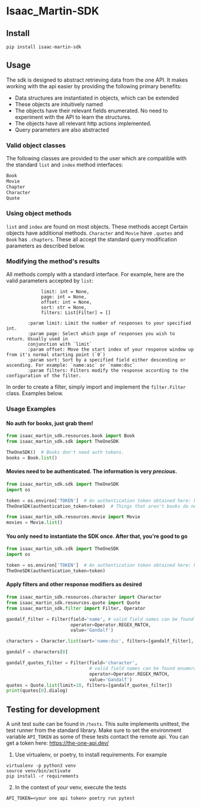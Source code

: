 # Isaac_Martin-SDK

## Install

`pip install isaac-martin-sdk`

## Usage

The sdk is designed to abstract retrieving data from the one API. It makes working with the api easier by providing
the following primary benefits:

* Data structures are instantiated in objects, which can be extended
* These objects are intuitively named
* The objects have their relevant fields enumerated. No need to experiment with the API to learn the structures.
* The objects have all relevant http actions implemented.
* Query parameters are also abstracted

### Valid object classes

The following classes are provided to the user which are compatible with the standard `list` and `index` method interfaces:

```python
Book
Movie
Chapter
Character
Quote
```

### Using object methods

`list` and `index` are found on most objects. These methods accept
Certain objects have additional methods. `Character` and `Movie` have `.quotes` and `Book` has `.chapters`. These all 
accept the standard query modification parameters as described below.

### Modifying the method's results

All methods comply with a standard interface. For example, here are the valid parameters accepted by `list`:

```
             limit: int = None,
             page: int = None,
             offset: int = None,
             sort: str = None,
             filters: List[Filter] = []

        :param limit: Limit the number of responses to your specified int.
        :param page: Select which page of responses you wish to return. Usually used in
        conjunction with `limit`
        :param offset: Move the start index of your response window up from it's normal starting point (`0`)
        :param sort: Sort by a specified field either descending or ascending. For example: `name:asc` or `name:dsc`
        :param filters: Filters modify the response according to the configuration of the filter.
```

In order to create a filter, simply import and implement the `filter.Filter` class. Examples below.

### Usage Examples

#### No auth for books, just grab them!
```python
from isaac_martin_sdk.resources.book import Book
from isaac_martin_sdk.sdk import TheOneSDK

TheOneSDK()  # Books don't need auth tokens.
books = Book.list()
```

#### Movies need to be authenticated. The information is very <i>precious</i>.
```python
from isaac_martin_sdk.sdk import TheOneSDK
import os

token = os.environ['TOKEN']  # An authentication token obtained here: https://the-one-api.dev/
TheOneSDK(authentication_token=token)  # Things that aren't books do need auth tokens!

from isaac_martin_sdk.resources.movie import Movie
movies = Movie.list()
```

#### You only need to instantiate the SDK once. After that, you're good to go
```python
from isaac_martin_sdk.sdk import TheOneSDK
import os

token = os.environ['TOKEN']  # An authentication token obtained here: https://the-one-api.dev/
TheOneSDK(authentication_token=token)
```

#### Apply filters and other response modifiers as desired
```python
from isaac_martin_sdk.resources.character import Character
from isaac_martin_sdk.resources.quote import Quote
from isaac_martin_sdk.filter import Filter, Operator

gandalf_filter = Filter(field='name', # valid field names can be found enumerate on the respective objects. For example `Quote` in this case.
                        operator=Operator.REGEX_MATCH,
                        value='Gandalf')

characters = Character.list(sort='name:dsc', filters=[gandalf_filter], limit=1)

gandalf = characters[0]

gandalf_quotes_filter = Filter(field='character',
                               # valid field names can be found enumerate on the respective objects. For example `Quote` in this case.
                               operator=Operator.REGEX_MATCH,
                               value='Gandalf')
quotes = Quote.list(limit=10, filters=[gandalf_quotes_filter])
print(quotes[0].dialog)
```

## Testing for development

A unit test suite can be found in `/tests`.
This suite implements unittest, the test runner from the standard library. 
Make sure to set the environment variable `API_TOKEN` as some of these tests contact the remote api.
You can get a token here: https://the-one-api.dev/

1. Use virtualenv, or poetry, to install requirements.
For example
```shell
virtualenv -p python3 venv
source venv/bin/activate
pip install -r requirements
```

2. In the context of your venv, execute the tests

```shell
API_TOKEN=<your one api token> poetry run pytest
```